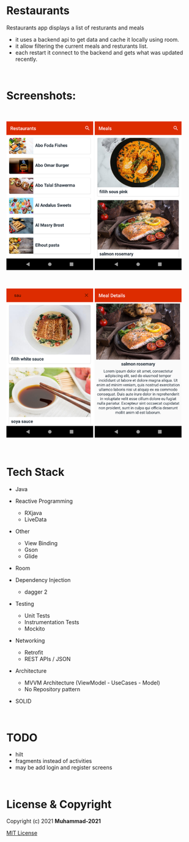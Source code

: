 # Restaurants
Restaurants app displays a list of resturants and meals
- it uses a backend api to get data and cache it locally using room.
- it allow filtering the current meals and resturants list.
- each restart it connect to the backend and gets what was updated recently.

<br />

# Screenshots:

<br />
<p float="left">
  <img src="screenshots/restaurants.png" width="45%" />
  <img src="screenshots/meals.png" width="45%" /> 
</p>
<br />
<p float="left">
  <img src="screenshots/meals-search.png" width="45%" />
  <img src="screenshots/meal-details.png" width="45%" /> 
</p>
<br />

# Tech Stack

- Java
- Reactive Programming
    - RXjava
    - LiveData

- Other
    - View Binding
    - Gson
    - Glide
    
- Room

- Dependency Injection
    - dagger 2
    
- Testing
    - Unit Tests
    - Instrumentation Tests
    - Mockito
    
- Networking
    - Retrofit
    - REST APIs / JSON
    
- Architecture
    - MVVM Architecture (ViewModel - UseCases - Model)
    - No Repository pattern
    
- SOLID

<br />

# TODO
- hilt
- fragments instead of activities
- may be add login and register screens

<br />

# License & Copyright
Copyright (c) 2021 **Muhammad-2021**

 [MIT License](LICENSE)

